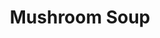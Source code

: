 ---
title: Mushroom Soup
metadata:
  course: Main
  title: Mushroom Soup
  servings: '6'
ingredients:
- name: diced mushrooms
  amount: 400 g
- name: mixed herbs
  amount: some
- name: garlic cloves
  amount: '4'
- name: red lentils
  amount: 200 g
- name: stock
  amount: 1500 ml
- name: onion
  amount: '1'
- name: coconut milk
  amount: 400ml
cookware:
- name: pressure cooker
- name: mixing bowl
- name: soup blender
steps:
- description: Dice the garlic cloves and onion.
- description: Put the pressure cooker on browning mode and cook the onion and garlic
    until they're soft.
- description: Add the diced mushrooms, red lentils, coconut milk, stock and mixed
    herbs to the pot and pressure cook for 10 minutes.
- description: Pour out into a mixing bowl and leave until it cools a little.
- description: Use a soup blender to blend into a smooth soup.

---